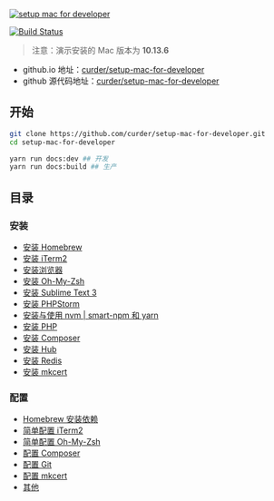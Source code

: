 [![setup mac for developer](https://user-images.githubusercontent.com/8327004/112877866-d9c8bd00-90f9-11eb-901c-e569655d8040.png "setup mac for developer")](https://curder.github.io/setup-mac-for-developer)

[![Build Status](https://github.com/curder/setup-mac-for-developer/actions/workflows/deploy.yml/badge.svg)](https://github.com/curder/setup-mac-for-developer/actions?query=deploy%3Amaster)

> 注意：演示安装的 Mac 版本为 **10.13.6**

- github.io 地址：[curder/setup-mac-for-developer](https://curder.github.io/setup-mac-for-developer)
- github 源代码地址：[curder/setup-mac-for-developer](https://github.com/curder/setup-mac-for-developer)


## 开始

```bash
git clone https://github.com/curder/setup-mac-for-developer.git
cd setup-mac-for-developer

yarn run docs:dev ## 开发
yarn run docs:build ## 生产
```

## 目录

### 安装

- [安装 Homebrew](./install/home-brew.md)
- [安装 iTerm2](./install/iterm2.md)
- [安装浏览器](./install/browser.md)
- [安装 Oh-My-Zsh](./install/oh-my-zsh.md)
- [安装 Sublime Text 3](./install/sublime-text-3.md)
- [安装 PHPStorm](./install/phpstorm.md)
- [安装与使用 nvm | smart-npm 和 yarn](./install/nvm.md)
- [安装 PHP](./install/php.md)
- [安装 Composer](./install/composer.md)
- [安装 Hub](./install/hub.md)
- [安装 Redis](./install/redis.md)
- [安装 mkcert](./install/mkcert.md)

### 配置

- [Homebrew 安装依赖](./config/homebrew.md)
- [简单配置 iTerm2](./config/iterm2.md)
- [简单配置 Oh-My-Zsh](./config/oh-my-zsh.md)
- [配置 Composer](./config/composer.md)
- [配置 Git](./config/git.md)
- [配置 mkcert](./config/mkcert.md)
- [其他](./config/other.md)
